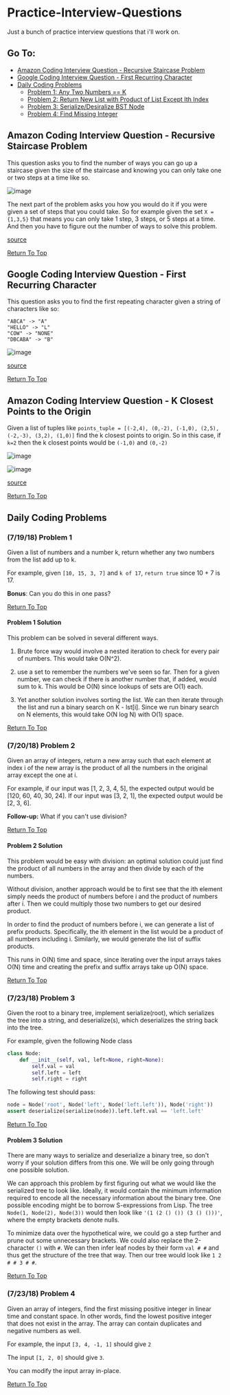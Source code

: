 # Practice-Interview-Questions

Just a bunch of practice interview questions that i'll work on.

## Go To:

* [Amazon Coding Interview Question - Recursive Staircase Problem](#amazon-coding-interview-question---recursive-staircase-problem)
* [Google Coding Interview Question - First Recurring Character](#google-coding-interview-question---first-recurring-character)
* [Daily Coding Problems](#daily-coding-problems)
    * [Problem 1: Any Two Numbers == K](#(7/19/18)-problem-1)
    * [Problem 2: Return New List with Product of List Except Ith Index](#(7/20/18)-problem-2)
    * [Problem 3: Serialize/Desiralize BST Node](#(7/23/18)-problem-3)
    * [Problem 4: Find Missing Integer](#(7/23/18)-problem-4)

## Amazon Coding Interview Question - Recursive Staircase Problem

This question asks you to find the number of ways you can go up a staircase given the size of the staircase and knowing you can only take one or two steps at a time like so.

![image](https://user-images.githubusercontent.com/9864281/42898075-1cf45ef4-8a90-11e8-864e-28d6df33c777.png)

The next part of the problem asks you how you would do it if you were given a set of steps that you could take. So for example given the set `X = {1,3,5}` that means you can only take 1 step, 3 steps, or 5 steps at a time. And then you have to figure out the number of ways to solve this problem.  

[source](https://www.youtube.com/watch?v=5o-kdjv7FD0)

[Return To Top](#go-to)

## Google Coding Interview Question - First Recurring Character

This question asks you to find the first repeating character given a string of characters like so:

```text
"ABCA" -> "A"
"HELLO" -> "L"
"COW" -> "NONE"
"DBCABA" -> "B"
```

![image](https://user-images.githubusercontent.com/9864281/42902848-ebccf972-8a9d-11e8-80b7-9b9a293a73a3.png)

[source](https://www.youtube.com/watch?v=GJdiM-muYqc)

[Return To Top](#go-to)

## Amazon Coding Interview Question - K Closest Points to the Origin

Given a list of tuples like `points_tuple = [(-2,4), (0,-2), (-1,0), (2,5), (-2,-3), (3,2), (1,0)]` find the k closest points to origin. So in this case, if `k=2` then the k closest points would be `(-1,0)` and `(0,-2)`

![image](https://user-images.githubusercontent.com/9864281/42920205-87265522-8ae3-11e8-933e-45b078b9b653.png)

![image](https://user-images.githubusercontent.com/9864281/42920362-3e2c3980-8ae4-11e8-9481-c51328fbd176.png)

[source](https://www.youtube.com/watch?v=eaYX0Ee0Kcg)

[Return To Top](#go-to)

## Daily Coding Problems

### (7/19/18) Problem 1

Given a list of numbers and a number k, return whether any two numbers from the list add up to k.

For example, given `[10, 15, 3, 7]` and `k of 17`, `return true` since 10 + 7 is 17.

**Bonus**: Can you do this in one pass?

[Return To Top](#go-to)

#### Problem 1 Solution

This problem can be solved in several different ways.

1. Brute force way would involve a nested iteration to check for every pair of numbers. This would take O(N^2).

2. use a set to remember the numbers we've seen so far. Then for a given number, we can check if there is another number that, if added, would sum to k. This would be O(N) since lookups of sets are O(1) each.

3. Yet another solution involves sorting the list. We can then iterate through the list and run a binary search on K - lst[i]. Since we run binary search on N elements, this would take O(N log N) with O(1) space.

[Return To Top](#go-to)

### (7/20/18) Problem 2

Given an array of integers, return a new array such that each element at index i of the new array is the product of all the numbers in the original array except the one at i.

For example, if our input was [1, 2, 3, 4, 5], the expected output would be [120, 60, 40, 30, 24]. If our input was [3, 2, 1], the expected output would be [2, 3, 6].

**Follow-up:** What if you can't use division?

[Return To Top](#go-to)

#### Problem 2 Solution

This problem would be easy with division: an optimal solution could just find the product of all numbers in the array and then divide by each of the numbers.

Without division, another approach would be to first see that the ith element simply needs the product of numbers before i and the product of numbers after i. Then we could multiply those two numbers to get our desired product.

In order to find the product of numbers before i, we can generate a list of prefix products. Specifically, the ith element in the list would be a product of all numbers including i. Similarly, we would generate the list of suffix products.

This runs in O(N) time and space, since iterating over the input arrays takes O(N) time and creating the prefix and suffix arrays take up O(N) space.

[Return To Top](#go-to)

### (7/23/18) Problem 3

Given the root to a binary tree, implement serialize(root), which serializes the tree into a string, and deserialize(s), which deserializes the string back into the tree.

For example, given the following Node class

```python
class Node:
    def __init__(self, val, left=None, right=None):
        self.val = val
        self.left = left
        self.right = right
```

The following test should pass:

```python
node = Node('root', Node('left', Node('left.left')), Node('right'))
assert deserialize(serialize(node)).left.left.val == 'left.left'
```

[Return To Top](#go-to)

#### Problem 3 Solution

There are many ways to serialize and deserialize a binary tree, 
so don't worry if your solution differs from this one.
We will be only going through one possible solution.

We can approach this problem by first figuring out what we would
like the serialized tree to look like. Ideally, it would contain the
minimum information required to encode all the necessary information
about the binary tree. One possible encoding might be to borrow S-expressions from Lisp.
The tree `Node(1, Node(2), Node(3))` would then look like `'(1 (2 () ()) (3 () ()))'`,
where the empty brackets denote nulls.

To minimize data over the hypothetical wire, we could go a step further and prune out
some unnecessary brackets. We could also replace the 2-character `()` with `#`. We can then infer leaf nodes by their form
`val # #` and thus get the structure of the tree that way. Then our tree would look like `1 2 # # 3 # #`.

[Return To Top](#go-to)

### (7/23/18) Problem 4

Given an array of integers, find the first missing positive integer in linear time and constant space. In other words, find the lowest positive integer that does not exist in the array. The array can contain duplicates and negative numbers as well.

For example, the input `[3, 4, -1, 1]` should give `2`

The input `[1, 2, 0]` should give `3`.

You can modify the input array in-place.

[Return To Top](#go-to)